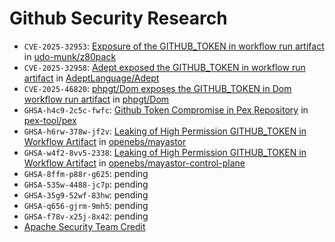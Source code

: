 # Github Security Research

- `CVE-2025-32953`: [Exposure of the GITHUB_TOKEN in workflow run artifact](https://www.cve.org/CVERecord?id=CVE-2025-32953) in [udo-munk/z80pack](https://github.com/udo-munk/z80pack)
- `CVE-2025-32958`: [Adept exposed the GITHUB_TOKEN in workflow run artifact](https://nvd.nist.gov/vuln/detail/CVE-2025-32958) in [AdeptLanguage/Adept](https://github.com/AdeptLanguage/Adept)
- `CVE-2025-46820`: [phpgt/Dom exposes the GITHUB_TOKEN in Dom workflow run artifact](https://www.cve.org/CVERecord?id=CVE-2025-46820) in [phpgt/Dom](https://github.com/phpgt/Dom)
- `GHSA-h4c9-2c5c-fwfc`: [Github Token Compromise in Pex Repository](https://github.com/pex-tool/pex/security/advisories/GHSA-h4c9-2c5c-fwfc) in [pex-tool/pex](https://github.com/pex-tool/pex)
- `GHSA-h6rw-378w-jf2v`: [Leaking of High Permission GITHUB_TOKEN in Workflow Artifact](https://github.com/openebs/openebs/security/advisories/GHSA-h6rw-378w-jf2v) in [openebs/mayastor](https://github.com/openebs/mayastor)
- `GHSA-w4f2-8vv5-2338`: [Leaking of High Permission GITHUB_TOKEN in Workflow Artifact](https://github.com/openebs/openebs/security/advisories/GHSA-w4f2-8vv5-2338) in [openebs/mayastor-control-plane](https://github.com/openebs/mayastor-control-plane)
- `GHSA-8ffm-p88r-g625`: pending
- `GHSA-535w-4488-jc7p`: pending
- `GHSA-35g9-52wf-83hw`: pending
- `GHSA-q656-gjrm-9mh5`: pending
- `GHSA-f78v-x25j-8x42`: pending
- [Apache Security Team Credit](https://security.apache.org/blog/credits/)
